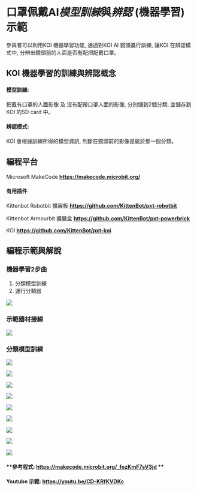 # 口罩佩戴AI*模型訓練*與*辨認* (機器學習)示範

參與者可以利用KOI 機器學習功能, 通過對KOI AI 鏡頭進行訓練, 讓KOI 在辨認模式中, 分辨出鏡頭前的人面是否有配把配戴口罩。

## KOI 機器學習的訓練與辨認概念

#### 模型訓練: 

把戴有口罩的人面影像    及  沒有配帶口罩人面的影像, 分別儲到2個分類, 並儲存到KOI 的SD card 中。

#### 辨認模式: 

KOI 會根據訓練所得的模型資訊, 判斷在鏡頭前的影像是屬於那一個分類。



## 編程平台

Microsoft MakeCode **https://makecode.microbit.org/**

#### 有用插件

Kittenbot Robotbit 擴展板 **https://github.com/KittenBot/pxt-robotbit**

Kittenbot Armourbit 擴展盒  **https://github.com/KittenBot/pxt-powerbrick**

KOI **https://github.com/KittenBot/pxt-koi**



## 編程示範與解說

### **機器學習2步曲**

1. 分類模型訓練
2. 運行分類器



![](./images/MaskedORNot_03.jpg)



### **示範器材接線**

![](./images/MaskedORNot_04.jpg)



### **分類模型訓練**

![](./images/MaskedORNot_05.jpg)

![](./images/MaskedORNot_06.jpg)

![](./images/MaskedORNot_07.jpg)

![](./images/MaskedORNot_08.jpg)

![](./images/MaskedORNot_09.jpg)

![](./images/MaskedORNot_10.jpg)

![](./images/MaskedORNot_11.jpg)

![](./images/MaskedORNot_12.jpg)

![](./images/MaskedORNot_13.jpg)

#### **參考程式:  https://makecode.microbit.org/_fozKmF7sV3jd **

#### **Youtube 示範: https://youtu.be/CD-KRfKVDKc**

